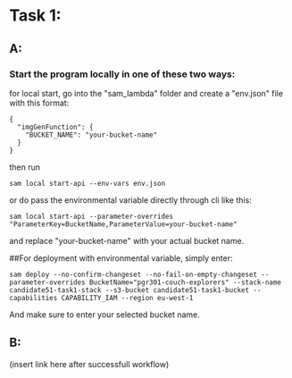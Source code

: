# Task 1:
## A:
### Start the program locally in one of these two ways:

for local start, go into the "sam_lambda" folder and create a "env.json" file with this format:

```
{
  "imgGenFunction": {
    "BUCKET_NAME": "your-bucket-name"
  }
}

```
then run

```
sam local start-api --env-vars env.json
```

or do pass the environmental variable directly through cli like this:

```
sam local start-api --parameter-overrides "ParameterKey=BucketName,ParameterValue=your-bucket-name"
```

and replace "your-bucket-name" with your actual bucket name.

##For deployment with environmental variable, simply enter:

```
sam deploy --no-confirm-changeset --no-fail-on-empty-changeset --parameter-overrides BucketName="pgr301-couch-explorers" --stack-name candidate51-task1-stack --s3-bucket candidate51-task1-bucket --capabilities CAPABILITY_IAM --region eu-west-1
```

And make sure to enter your selected bucket name.

## B:

(insert link here after successfull workflow)